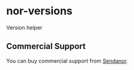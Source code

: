 nor-versions
============

Version helper

Commercial Support
------------------

You can buy commercial support from [Sendanor](http://sendanor.com/software).
